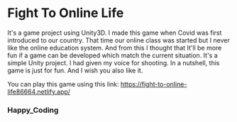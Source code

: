 # Fight To Online Life
It's a game project using Unity3D. 
I made this game when Covid was first introduced to our country. That time our online class was started but I never like the online education system. And from this I thought that It'll be more fun if a game can be developed which match the current situation.
It's a simple Unity project. I had given my voice for shooting. In a nutshell, this game is just for fun. And I wish you also like it. 

You can play this game using this link: https://fight-to-online-life86664.netlify.app/

### Happy_Coding
